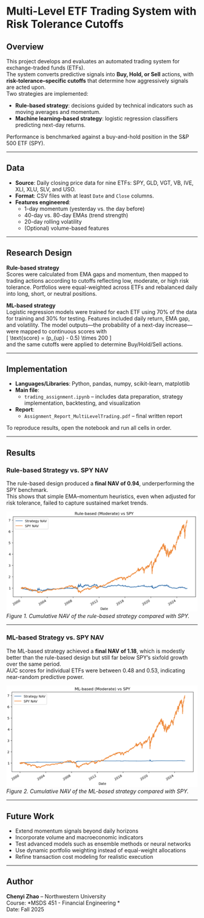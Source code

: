 # Multi-Level ETF Trading System with Risk Tolerance Cutoffs

## Overview
This project develops and evaluates an automated trading system for exchange-traded funds (ETFs).  
The system converts predictive signals into **Buy, Hold, or Sell** actions, with **risk-tolerance–specific cutoffs** that determine how aggressively signals are acted upon.  
Two strategies are implemented:

- **Rule-based strategy**: decisions guided by technical indicators such as moving averages and momentum.  
- **Machine learning–based strategy**: logistic regression classifiers predicting next-day returns.  

Performance is benchmarked against a buy-and-hold position in the S&P 500 ETF (SPY).

---

## Data
- **Source**: Daily closing price data for nine ETFs: SPY, GLD, VGT, VB, IVE, XLI, XLU, SLV, and USO.  
- **Format**: CSV files with at least `Date` and `Close` columns.  
- **Features engineered**:
  - 1-day momentum (yesterday vs. the day before)  
  - 40-day vs. 80-day EMAs (trend strength)  
  - 20-day rolling volatility  
  - (Optional) volume-based features  

---

## Research Design
**Rule-based strategy**  
Scores were calculated from EMA gaps and momentum, then mapped to trading actions according to cutoffs reflecting low, moderate, or high risk tolerance. Portfolios were equal-weighted across ETFs and rebalanced daily into long, short, or neutral positions.  

**ML-based strategy**  
Logistic regression models were trained for each ETF using 70% of the data for training and 30% for testing. Features included daily return, EMA gap, and volatility. The model outputs—the probability of a next-day increase—were mapped to continuous scores with  
\[
\text{score} = (p_{up} - 0.5) \times 200
\]  
and the same cutoffs were applied to determine Buy/Hold/Sell actions.  

---
## Implementation
- **Languages/Libraries**: Python, pandas, numpy, scikit-learn, matplotlib  
- **Main file**:  
  - `trading_assignment.ipynb` – includes data preparation, strategy implementation, backtesting, and visualization  
- **Report**:  
  - `Assignment_Report_MultiLevelTrading.pdf` – final written report  

To reproduce results, open the notebook and run all cells in order.

---

## Results

### Rule-based Strategy vs. SPY NAV
The rule-based design produced a **final NAV of 0.94**, underperforming the SPY benchmark.  
This shows that simple EMA–momentum heuristics, even when adjusted for risk tolerance, failed to capture sustained market trends.  

![Rule-based vs SPY](images/figure1_rule_vs_spy.png)  
*Figure 1. Cumulative NAV of the rule-based strategy compared with SPY.*  

---

### ML-based Strategy vs. SPY NAV
The ML-based strategy achieved a **final NAV of 1.18**, which is modestly better than the rule-based design but still far below SPY’s sixfold growth over the same period.  
AUC scores for individual ETFs were between 0.48 and 0.53, indicating near-random predictive power.  

![ML-based vs SPY](images/figure2_ml_vs_spy.png)  
*Figure 2. Cumulative NAV of the ML-based strategy compared with SPY.*  

---

## Future Work
- Extend momentum signals beyond daily horizons  
- Incorporate volume and macroeconomic indicators  
- Test advanced models such as ensemble methods or neural networks  
- Use dynamic portfolio weighting instead of equal-weight allocations  
- Refine transaction cost modeling for realistic execution  

---

## Author
**Chenyi Zhao** – Northwestern University  
Course: *MSDS 451 - Financial Engineering *  
Date: Fall 2025

